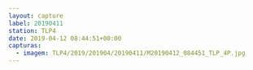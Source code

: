 ```yaml
---
layout: capture
label: 20190411
station: TLP4
date: 2019-04-12 08:44:51+00:00
capturas:
  - imagem: TLP4/2019/201904/20190411/M20190412_084451_TLP_4P.jpg
---
```

